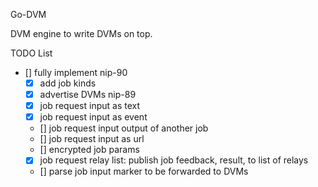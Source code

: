 Go-DVM

DVM engine to write DVMs on top.

TODO List
- [] fully implement nip-90
  - [x] add job kinds 
  - [x] advertise DVMs nip-89
  - [x] job request input as text
  - [x] job request input as event
  - [] job request input output of another job
  - [] job request input as url
  - [] encrypted job params
  - [x] job request relay list: publish job feedback, result, to list of relays
  - [] parse job input marker to be forwarded to DVMs